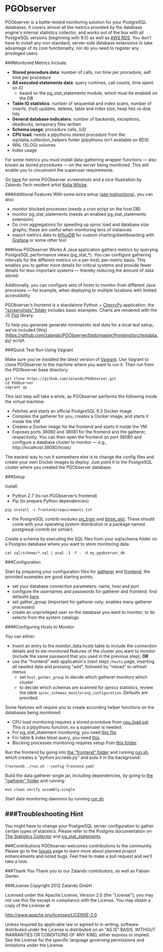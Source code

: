 PGObserver
==========

PGObserver is a battle-tested monitoring solution for your PostgreSQL databases. It covers almost all the metrics provided by the database engine's internal statistics collector, and works out of the box with all PostgreSQL versions (beginning with 9.0) as well as [AWS RDS](https://aws.amazon.com/rds/). You don’t have to install any non-standard, server-side database extensions to take advantage of its core functionality, nor do you need to register any privileged users.

###Monitored Metrics Include:
- **Stored procedure data**: number of calls, run time per procedure, self time per procedure
- **All executed statements data**: query runtimes, call counts, time spent on IO
    - based on the pg_stat_statements module, which must be enabled on the DB
- **Table IO statistics**: number of sequential and index scans, number of inserts, (hot) updates, deletes, table and index size, heap hits vs disk hits
- **General database indicators**: number of backends, exceptions, deadlocks, temporary files written
- **Schema usage**: procedure calls, IUD
- **CPU load**: needs a plpythonu stored procedure from the sql/data_collection_helpers folder (plpythonu isn't available on RDS)
- WAL (XLOG) volumes
- Index usage

For some metrics you must install data-gathering wrapper functions — also known as stored procedures — on the server being monitored. This will enable you to circumvent the superuser requirements.

Go [here](https://zalando.github.io/PGObserver/) for some PGObserver screenshots and a nice illustration by Zalando Tech resident artist [Kolja Wilcke](https://github.com/kolja).

###Additional Features 
With some extra setup ([see instructions](https://github.com/zalando/PGObserver/tree/master/extra_features)), you can also:

- monitor blocked processes (needs a cron script on the host DB)
- monitor pg_stat_statements (needs an enabled pg_stat_statements extension)
- Do cron aggregations for speeding up sproc load and database size graphs; these are useful when monitoring tens of instances
- export metrics data to [InfluxDB](https://influxdb.com/) for custom charting/dashboarding with [Grafana](http://grafana.org/) or some other tool

###How PGObserver Works
A Java application gathers metrics by querying PostgreSQL performance views (pg_stat_*). You can configure gathering intervals for the different metrics on a per-host, per-metric basis. This enables you to gather more details for critical systems and provide fewer details for less-important systems — thereby reducing the amount of data stored. 

Additionally, you can configure sets of hosts to monitor from different Java processes — for example, when deploying to multiple locations with limited accessibility.

PGObserver’s frontend is a standalone Python + [CherryPy](http://www.cherrypy.org/) application; the ["screenshots" folder](https://github.com/zalando/PGObserver/tree/master/screenshots) includes basic examples. Charts are rendered with the JS [Flot](http://www.flotcharts.org/) library.

To help you generate generate minimalistic test data for a local test setup, we’ve included [this] (https://github.com/zalando/PGObserver/blob/master/frontend/src/testdata.py) script.

###Quick Test Run Using Vagrant

Make sure you've installed the latest version of [Vagrant](https://www.vagrantup.com/). Use Vagrant to clone PGObserver to the machine where you want to run it. Then run from the PGObserver base directory:


    git clone https://github.com/zalando/PGObserver.git
    cd PGObserver
    vagrant up


This last step will take a while, as PGObserver performs the following inside the virtual machine:
- Fetches and starts an official PostgreSQL 9.3 Docker image
- Compiles the gatherer for you, creates a Docker image, and starts it inside the VM
- Creates a Docker image for the frontend and starts it inside the VM
- Exposes ports 38080 and 38081 for the frontend and the gatherer, respectively. You can then open the frontend on port 38080 and configure a database cluster to monitor — e.g., http://localhost:38080/hosts/

The easiest way to run it somewhere else is to change the config files and create your own Docker images to deploy. Just point it to the PostgreSQL cluster where you created the PGObserver database.

###Setup

Install:
- Python 2.7 (to run PGObserver’s frontend)
- Pip (to prepare Python dependencies)

```
pip install -r frontend/requirements.txt
```
- the PostgreSQL contrib modules [pg_trgm](http://www.postgresql.org/docs/current/static/pgtrgm.html) and [btree_gist](https://github.com/postgres/postgres/tree/master/contrib/btree_gist). These should come with your operating system distribution in a package named postgresql-contrib (or similar).

Create a schema by executing the SQL files from your sql/schema folder on a Postgres database where you want to store monitoring data:

```
cat sql/schema/*.sql | psql -1 -f - -d my_pgobserver_db
```

###Configuration

Start by preparing your configuration files for [gatherer](https://github.com/zalando/PGObserver/blob/master/gatherer/pgobserver_gatherer.example.yaml) and [frontend](https://github.com/zalando/PGObserver/blob/master/frontend/pgobserver_frontend.example.yaml); the provided examples are good starting points.
- set your database connection parameters: name, host and port
- configure the usernames and passwords for gatherer and frontend; find defaults [here](https://github.com/zalando/PGObserver/blob/master/sql/schema/00_schema.sql)
- set gather_group (important for gatherer only; enables many gatherer processes)
- create an unprivileged user on the database you want to monitor; to do selects from the system catalogs   

####Configuring Hosts to Monitor

You can either:
- Insert an entry to the monitor_data.hosts table to include the connection details and to-be-monitored features of the cluster you want to monitor (include the same password that you used in the previous step); **OR** 
- use the "frontend" web application's (next step) `/hosts` page, inserting all needed data and pressing "add", followed by "reload" to refresh menus
    - set `host_gather_group` to decide which gatherer monitors which cluster
    - to decide which schemas are scanned for sprocs statistics, review the table `sproc_schemas_monitoring_configuration`. Defaults are provided.

Some features will require you to create according helper functions on the databases being monitored:
- CPU load monitoring requires a stored procedure from [cpu_load.sql](https://github.com/zalando/PGObserver/blob/master/sql/data_collection_helpers/cpu_load.sql). This is a plpythonu function, so a superuser is needed.
- For pg_stat_statement monitoring, you need [this file](https://github.com/zalando/PGObserver/blob/master/sql/data_collection_helpers/get_stat_statements.sql).
- For table & index bloat query, you need [this](https://github.com/zalando/PGObserver/blob/master/sql/data_collection_helpers/bloated_tables_and_indexes.sql).
- Blocking processes monitoring requires setup from [this folder](https://github.com/zalando/PGObserver/tree/master/extra_features/blocking_monitor).

Run the frontend by going into [the "frontend" folder](https://github.com/zalando/PGObserver/tree/master/frontend) and running [run.sh](https://github.com/zalando/PGObserver/blob/master/frontend/run.sh), which creates a "python src/web.py" and puts it in the background:

```
frontend$ ./run.sh --config frontend.yaml
```

Build the data gatherer single jar, including dependencies, by going to [the "gatherer" folder](https://github.com/zalando/PGObserver/tree/master/gatherer) and running:

```
mvn clean verify assembly:single
```

Start data monitoring daemons by running [run.sh](https://github.com/zalando/PGObserver/blob/master/gatherer/run.sh). 
 
###Troubleshooting Hint
----
You might have to change your PostgreSQL server configuration to gather certain types of statistics. Please refer to the Postgres documentation on [The Statistics Collector](http://www.postgresql.org/docs/9.3/static/monitoring-stats.html) and [pg_stat_statements](http://www.postgresql.org/docs/9.3/static/pgstatstatements.html).

###Contributions
PGObserver welcomes contributions to the community. Please go to the [Issues](https://github.com/zalando/pgobserver/issues) page to learn more about planned project enhancements and noted bugs. Feel free to make a pull request and we'll take a look.

###Thank You
Thank you to our Zalando contributors, as well as Fabian Genter.

###License
Copyright 2012 Zalando GmbH

Licensed under the Apache License, Version 2.0 (the "License"); you may not use this file except in compliance with the License. You may obtain a copy of the License at

   http://www.apache.org/licenses/LICENSE-2.0

Unless required by applicable law or agreed to in writing, software distributed under the License is distributed on an "AS IS" BASIS, WITHOUT WARRANTIES OR CONDITIONS OF ANY KIND, either express or implied. See the License for the specific language governing permissions and limitations under the License.
